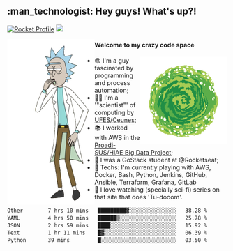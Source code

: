 
<h2> :man_technologist: Hey guys! What's up?!</h2>
                                                                         
[![Rocket Profile](https://img.shields.io/static/v1?label=Rocketseat&message=Profile&colorA=purple&color=black&logo=Rocket&logoColor=white)](https://app.rocketseat.com.br/me/elyabe)
<a href="https://www.linkedin.com/in/elyabe/"><img src="https://img.shields.io/badge/LinkedIn-informational?logo=linkedin"/></a>

<img align='left' src="https://raw.githubusercontent.com/Elyabe/Elyabe/master/images/rick-dancing.gif" width='200'>

                       
#### Welcome to my crazy code space 
<img align='right' src="https://raw.githubusercontent.com/Elyabe/elyabe/master/images/portal-3.gif" width='200'>

- :heart_eyes: I'm a guy fascinated by programming and process automation; 
- :office_worker: I'm a '"scientist"' of computing by [UFES](http://ufes.br)/[Ceunes](http://ceunes.ufes.br);
- :books: I worked with AWS in the [Proadi-SUS/HIAE Big Data Project](https://www.einstein.br/responsabilidade-social/atuacao-com-o-ministerio-da-saude/proadi-sus);
- :rocket: I was a GoStack student at @Rocketseat;
- :green_heart: Techs: I'm currently playing with AWS, Docker, Bash, Python, Jenkins, GitHub, Ansible, Terraform, Grafana, GitLab
- :movie_camera: I love watching (specially sci-fi) series on that site that does 'Tu-dooom'.

<!--START_SECTION:waka-->

```txt
Other        7 hrs 10 mins   █████████▓░░░░░░░░░░░░░░░   38.28 %
YAML         4 hrs 50 mins   ██████▒░░░░░░░░░░░░░░░░░░   25.78 %
JSON         2 hrs 59 mins   ████░░░░░░░░░░░░░░░░░░░░░   15.92 %
Text         1 hr 11 mins    █▓░░░░░░░░░░░░░░░░░░░░░░░   06.39 %
Python       39 mins         █░░░░░░░░░░░░░░░░░░░░░░░░   03.50 %
```

<!--END_SECTION:waka-->
